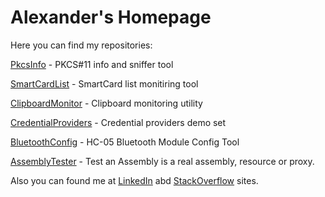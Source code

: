 # Alexander's Homepage

Here you can find my repositories:

[PkcsInfo](/PkcsInfo) - PKCS#11 info and sniffer tool 

[SmartCardList](/SmartCardList) - SmartCard list monitiring tool 

[ClipboardMonitor](/ClipboardMonitor) - Clipboard monitoring utility 

[CredentialProviders](/CredentialProviders) - Credential providers demo set 

[BluetoothConfig](/BluetoothConfig) - HC-05 Bluetooth Module Config Tool

[AssemblyTester](/AssemblyTester) - Test an Assembly is a real assembly, resource or proxy.

Also you can found me at [LinkedIn](https://www.linkedin.com/in/aleksanderyakovlev/?locale=en_US) abd [StackOverflow](https://stackoverflow.com/users/3868464/alexander) sites.
